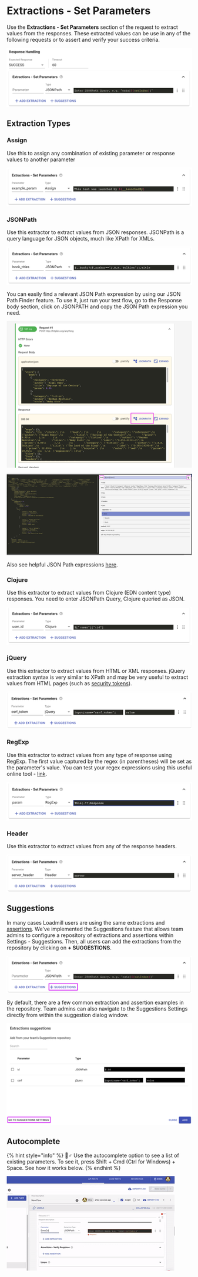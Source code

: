 # Extractions - Set Parameters

Use the **Extractions - Set Parameters** section of the request to extract values from the responses. These extracted values can be use in any of the following requests or to assert and verify your success criteria. 

![](../../.gitbook/assets/screen-shot-2021-03-10-at-11.48.41.png)

## Extraction Types

### Assign

Use this to assign any combination of existing parameter or response values to another parameter

![](../../.gitbook/assets/screen-shot-2021-03-10-at-11.51.03.png)

### JSONPath

Use this extractor to extract values from JSON responses. JSONPath is a query language for JSON objects, much like XPath for XMLs.

![](../../.gitbook/assets/screen-shot-2021-03-10-at-11.53.21.png)

You can easily find a relevant JSON Path expression by using our JSON Path Finder feature. To use it, just run your test flow, go to the Response body section, click on JSONPATH and copy the JSON Path expression you need.

![](../../.gitbook/assets/screenshot-2021-04-27t100829.297.png)

![Copying a JSON Path expression from the finder](../../.gitbook/assets/screenshot-2021-04-27t101046.687.png)

Also see helpful JSON Path expressions [here](https://goessner.net/articles/JsonPath/index.html#e2). 

### Clojure

Use this extractor to extract values from Clojure \(EDN content type\) responses. You need to enter JSONPath Query, Clojure queried as JSON.

![](../../.gitbook/assets/screen-shot-2021-03-10-at-16.05.16.png)

### jQuery

Use this extractor to extract values from HTML or XML responses. jQuery extraction syntax is very similar to XPath and may be very useful to extract values from HTML pages \(such as [security tokens](https://portswigger.net/web-security/csrf/tokens)\).

![](../../.gitbook/assets/screenshot-2021-03-10t115521.589.png)

### RegExp

Use this extractor to extract values from any type of response using RegExp. The first value captured by the regex \(in parentheses\) will be set as  the parameter's value. You can test your regex expressions using this useful online tool - [link](https://regex101.com/).

![](../../.gitbook/assets/screen-shot-2021-03-10-at-11.59.32.png)

### Header

Use this extractor to extract values from any of the response headers. 

![](../../.gitbook/assets/screen-shot-2021-03-10-at-16.10.35.png)

## Suggestions

In many cases Loadmill users are using the same extractions and [assertions](https://docs.loadmill.com/api-testing/test-suite-editor/assertions). We've implemented the Suggestions feature that allows team admins to configure a repository of extractions and assertions within Settings - Suggestions. Then, all users can add the extractions from the repository by clicking on **+ SUGGESTIONS**.

![](../../.gitbook/assets/screenshot-2021-03-10t161839.713.png)

By default, there are a few common extraction and assertion examples in the repository. Team admins can also navigate to the Suggestions Settings directly from within the suggestion dialog window.

![](../../.gitbook/assets/screenshot-2021-03-10t163055.050.png)

## Autocomplete

{% hint style="info" %}
🧙♂ Use the autocomplete option to see a list of existing parameters. To see it, press Shift + Cmd \(Ctrl for Windows\) + Space. See how it works below.
{% endhint %}

![The Autocomplete feature](../../.gitbook/assets/ezgif.com-gif-maker-5-.gif)

